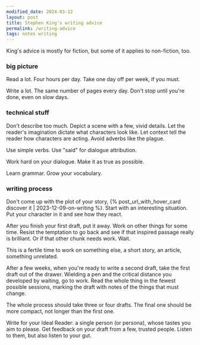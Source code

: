 ```yaml
---
modified_date: 2024-03-12
layout: post
title: Stephen King's writing advice
permalink: /writing-advice
tags: notes writing
---
```


King's advice is mostly for fiction, but some of it applies to non-fiction, too.
<!--more-->

### big picture

Read a lot.
Four hours per day.
Take one day off per week, if you must.

Write a lot.
The same number of pages every day.
Don't stop until you're done, even on slow days.

### technical stuff

Don't describe too much.
Depict a scene with a few, vivid details.
Let the reader's imagination dictate what characters look like.
Let context tell the reader how characters are acting.
Avoid adverbs like the plague.

Use simple verbs.
Use "said" for dialogue attribution.

Work hard on your dialogue.
Make it as true as possible.

Learn grammar.
Grow your vocabulary.

### writing process

Don't come up with the plot of your story, {% post_url_with_hover_card discover it | 2023-12-09-on-writing %}.
Start with an interesting situation.
Put your character in it and see how they react.

After you finish your first draft, put it away.
Work on other things for some time.
Resist the temptation to go back and see if that inspired passage really is brilliant.
Or if that other chunk needs work.
Wait.

This is a fertile time to work on something else, a short story, an article, something unrelated.

After a few weeks, when you're ready to write a second draft, take the first draft out of the drawer.
Wielding a pen and the critical distance you developed by waiting, go to work.
Read the whole thing in the fewest possible sessions, marking the draft with notes of the things that must change.

The whole process should take three or four drafts.
The final one should be more compact, not longer than the first one.

Write for your Ideal Reader: a single person (or persona), whose tastes you aim to please.
Get feedback on your draft from a few, trusted people.
Listen to them, but also listen to your gut.
